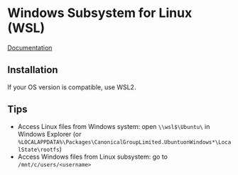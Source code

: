 # Windows Subsystem for Linux (WSL)

[Documentation](https://docs.microsoft.com/en-us/windows/wsl/)

## Installation

If your OS version is compatible, use WSL2.

## Tips

- Access Linux files from Windows system: open `\\wsl$\Ubuntu\` in Windows Explorer (or `%LOCALAPPDATA%\Packages\CanonicalGroupLimited.UbuntuonWindows*\LocalState\rootfs`)
- Access Windows files from Linux subsystem: go to `/mnt/c/users/<username>`
